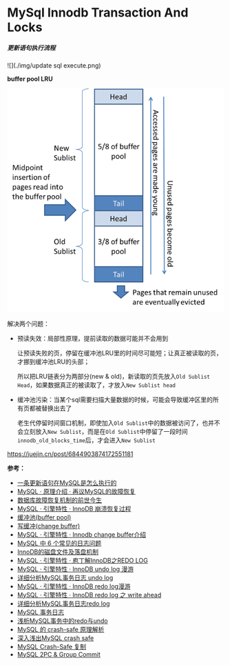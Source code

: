 # MySql Innodb Transaction And Locks

##### 更新语句执行流程

![](./img/update sql execute.png)

**buffer pool LRU**

![](./img/innodb-buffer-pool-list.png)

解决两个问题：

- 预读失效：局部性原理，提前读取的数据可能并不会用到

  让预读失败的页，停留在缓冲池LRU里的时间尽可能短；让真正被读取的页，才挪到缓冲池LRU的头部；

  所以把LRU链表分为两部分(new & old)，新读取的页先放入`Old Sublist Head`，如果数据真正的被读取了，才放入`New Sublist head`

- 缓冲池污染：当某个sql需要扫描大量数据的时候，可能会导致缓冲区里的所有页都被替换出去了

  老生代停留时间窗口机制，即使加入`Old Sublist`中的数据被访问了，也并不会立刻放入`New Sublist`，而是在`Old Sublist`中停留了一段时间`innodb_old_blocks_time`后，才会进入`New Sublist`

https://juejin.cn/post/6844903874172551181



**参考：**

- [一条更新语句在MySQL是怎么执行的](https://gsmtoday.github.io/2019/02/08/how-update-executes-in-mysql/)
- [MySQL · 原理介绍 · 再议MySQL的故障恢复](http://mysql.taobao.org/monthly/2018/12/04/)
- [数据库故障恢复机制的前世今生](http://catkang.github.io/2019/01/16/crash-recovery.html)
- [MySQL · 引擎特性 · InnoDB 崩溃恢复过程](http://mysql.taobao.org/monthly/2015/06/01/)
- [缓冲池(buffer pool)](https://juejin.im/post/6844903874172551181)
- [写缓冲(change buffer)](https://juejin.im/post/6844903875271475213)
- [MySQL · 引擎特性 · Innodb change buffer介绍](http://mysql.taobao.org/monthly/2015/07/01/)
- [MySQL 中 6 个常见的日志问题](https://www.infoq.cn/article/M6g1yjZqK6HiTIl_9bex)
- [InnoDB的磁盘文件及落盘机制](https://cloud.tencent.com/developer/article/1331786)
- [MySQL · 引擎特性 · 庖丁解InnoDB之REDO LOG](http://mysql.taobao.org/monthly/2020/02/01/)
- [MySQL · 引擎特性 · InnoDB undo log 漫游](http://mysql.taobao.org/monthly/2015/04/01/#)
- [详细分析MySQL事务日志 undo log](https://cloud.tencent.com/developer/article/1497335)
- [MySQL · 引擎特性 · InnoDB redo log漫游](http://mysql.taobao.org/monthly/2015/05/01/)
- [MySQL · 引擎特性 · InnoDB redo log 之 write ahead](http://mysql.taobao.org/monthly/2020/01/05/#)
- [详细分析MySQL事务日志redo log](https://cloud.tencent.com/developer/article/1497297)
- [MySQL 事务日志](https://mp.weixin.qq.com/s/4BKz49yMd3rLp06crHR2_g)
- [浅析MySQL事务中的redo与undo](https://segmentfault.com/a/1190000017888478)
- [MySQL 的 crash-safe 原理解析](https://juejin.im/post/6844904167782236167)
- [深入浅出MySQL crash safe](https://tech.youzan.com/shen-ru-qian-chu-mysql-crash-safe/)
- [MySQL Crash-Safe 复制](https://gohalo.me/post/mysql-crash-safe-replication.html)
- [MySQL 2PC & Group Commit](https://segmentfault.com/a/1190000014810628)





